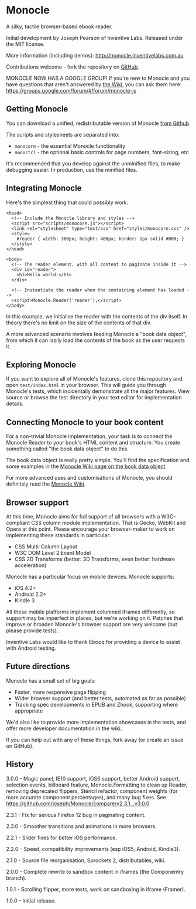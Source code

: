 # Monocle

A silky, tactile browser-based ebook reader.

Initial development by Joseph Pearson of Inventive Labs. Released under the
MIT license.

More information (including demos): http://monocle.inventivelabs.com.au

Contributions welcome - fork the repository on
[GitHub](http://github.com/joseph/monocle).

MONOCLE NOW HAS A GOOGLE GROUP! If you're new to Monocle and you have questions
that aren't answered by [the Wiki](https://github.com/joseph/monocle/wiki),
you can ask them here: https://groups.google.com/forum/#!forum/monocle-js


## Getting Monocle

You can download a unified, redistributable version of Monocle 
[from Github](https://github.com/joseph/Monocle/downloads).

The scripts and stylesheets are separated into:

* `monocore` - the essential Monocle functionality
* `monoctrl` - the optional basic controls for page numbers, font-sizing, etc

It's recommended that you develop against the unminified files, to make 
debugging easier. In production, use the minified files.


## Integrating Monocle

Here's the simplest thing that could possibly work.

    <head>
      <!-- Include the Monocle library and styles -->
      <script src="scripts/monocore.js"></script>
      <link rel="stylesheet" type="text/css" href="styles/monocore.css" />
      <style>
        #reader { width: 300px; height: 400px; border: 1px solid #000; }
      </style>
    </head>

    <body>
      <!-- The reader element, with all content to paginate inside it -->
      <div id="reader">
        <h1>Hello world.</h1>
      </div>

      <!-- Instantiate the reader when the containing element has loaded -->
      <script>Monocle.Reader('reader');</script>
    </body>


In this example, we initialise the reader with the contents of the div
itself. In theory there's no limit on the size of the contents of that div.

A more advanced scenario involves feeding Monocle a "book data object", from
which it can lazily load the contents of the book as the user requests it.


## Exploring Monocle

If you want to explore all of Monocle's features, clone this repository and
open `test/index.html` in your browser. This will guide you through Monocle's
tests, which incidentally demonstrate all the major features. View source or
browse the test directory in your text editor for implementation details.


## Connecting Monocle to your book content

For a non-trivial Monocle implementation, your task is to connect the 
Monocle Reader to your book's HTML content and structure. You create 
something called "the book data object" to do this.

The book data object is really pretty simple. You'll find the specification
and some examples in the [Monocle Wiki page on the book data object](https://github.com/joseph/Monocle/wiki/Book-data-object).

For more advanced uses and customisations of Monocle, you should definitely
read the [Monocle Wiki](https://github.com/joseph/Monocle/wiki).


## Browser support

At this time, Monocle aims for full support of all browsers with a
W3C-compliant CSS column module implementation. That is Gecko, WebKit and
Opera at this point. Please encourage your browser-maker to work on
implementing these standards in particular:

* CSS Multi-Column Layout
* W3C DOM Level 2 Event Model
* CSS 2D Transforms (better: 3D Transforms, even better: hardware acceleration)

Monocle has a particular focus on mobile devices. Monocle supports:

* iOS 4.2+
* Android 2.2+
* Kindle 3

All these mobile platforms implement columned iframes differently, so support
may be imperfect in places, but we're working on it. Patches that improve or
broaden Monocle's browser support are very welcome (but please provide tests).

Inventive Labs would like to thank Ebooq for providing a device to assist with
Android testing.


## Future directions

Monocle has a small set of big goals:

* Faster, more responsive page flipping
* Wider browser support (and better tests, automated as far as possible)
* Tracking spec developments in EPUB and Zhook, supporting where appropriate

We'd also like to provide more implementation showcases in the tests, and
offer more developer documentation in the wiki. 

If you can help out with any of these things, fork away (or create an issue
on GitHub).


## History

3.0.0 - Magic panel, IE10 support, iOS6 support, better Android support,
        selection events, billboard feature, Monocle.Formatting to clean up
        Reader, removing deprecated flippers, Stencil refactor, component
        weights (for more accurate component percentages), and many bug
        fixes. See https://github.com/joseph/Monocle/compare/v2.3.1...v3.0.0

2.3.1 - Fix for serious Firefox 12 bug in paginating content.

2.3.0 - Smoother transitions and animations in more browsers.

2.2.1 - Slider fixes for better iOS performance.

2.2.0 - Speed, compatibility improvements (esp iOS5, Android, Kindle3).

2.1.0 - Source file reorganisation, Sprockets 2, distributables, wiki.

2.0.0 - Complete rewrite to sandbox content in iframes (the Componentry branch).

1.0.1 - Scrolling flipper, more tests, work on sandboxing in iframe (Framer).

1.0.0 - Initial release.
